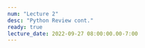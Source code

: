 ```yaml
---
num: "Lecture 2"
desc: "Python Review cont."
ready: true
lecture_date: 2022-09-27 08:00:00.00-7:00
---
```


